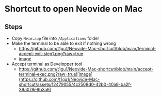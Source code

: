 # Shortcut to open Neovide on Mac

## Steps

- Copy `Nvim.app` file into `/Applications` folder
- Make the terminal to be able to exit if nothing wrong
  - https://github.com/t1gu1/Neovide-Mac-shortcut/blob/main/terminal-accept-exit-step1.png?raw=true
  - [image](https://github.com/t1gu1/Neovide-Mac-shortcut/assets/12479055/f444026a-e090-45d6-9d8c-0309cdd6ccc2)
- Accept terminal as Developper tool
  - https://github.com/t1gu1/Neovide-Mac-shortcut/blob/main/accept-terminal-exec.png?raw=true![image](https://github.com/t1gu1/Neovide-Mac-shortcut/assets/12479055/4c2508d0-42b0-40a9-ba2f-39a078e9b3a9)
